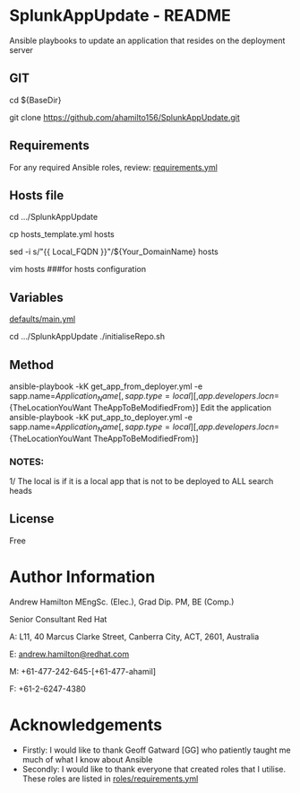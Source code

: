 # SplunkAppUpdate - README
Ansible playbooks to update an application that resides on the deployment server

## GIT
cd ${BaseDir}

git clone https://github.com/ahamilto156/SplunkAppUpdate.git

## Requirements
For any required Ansible roles, review:
[requirements.yml](requirements.yml)

## Hosts file
cd  .../SplunkAppUpdate

cp hosts_template.yml hosts

sed -i s/"{{ Local_FQDN }}"/${Your_DomainName} hosts

vim hosts ###for hosts configuration

##  Variables
[defaults/main.yml](defaults/main.yml)

cd  .../SplunkAppUpdate
./initialiseRepo.sh

## Method
ansible-playbook -kK get_app_from_deployer.yml -e sapp.name=${Application_Name}[,sapp.type=local][,app.developers.locn=${TheLocationYouWant TheAppToBeModifiedFrom}]
Edit the application
ansible-playbook -kK put_app_to_deployer.yml -e sapp.name=${Application_Name}[,sapp.type=local][,app.developers.locn=${TheLocationYouWant TheAppToBeModifiedFrom}]


### NOTES:
1/ The local is if it is a local app that is not to be deployed to ALL search heads

## License
Free

# Author Information
Andrew Hamilton MEngSc. (Elec.), Grad Dip. PM, BE (Comp.)

Senior Consultant
Red Hat

A: L11, 40 Marcus Clarke Street,
    Canberra City, ACT, 2601, Australia

E: andrew.hamilton@redhat.com  

M: +61-477-242-645-[+61-477-ahamil]

F: +61-2-6247-4380    

# Acknowledgements
- Firstly:
      I would like to thank Geoff Gatward [GG] who patiently taught me much of what I know about Ansible
- Secondly:
      I would like to thank everyone that created roles that I utilise. These roles are listed in [roles/requirements.yml](roles/requirements.yml) 